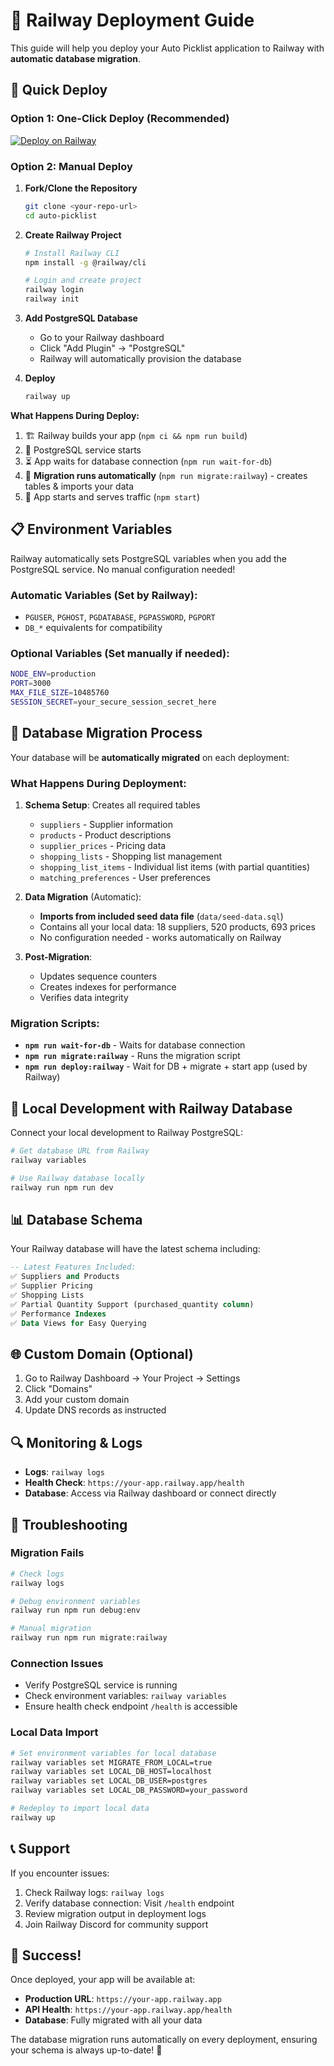# 🚂 Railway Deployment Guide

This guide will help you deploy your Auto Picklist application to Railway with **automatic database migration**.

## 🚀 Quick Deploy

### Option 1: One-Click Deploy (Recommended)

[![Deploy on Railway](https://railway.app/button.svg)](https://railway.app/template/your-template-id)

### Option 2: Manual Deploy

1. **Fork/Clone the Repository**
   ```bash
   git clone <your-repo-url>
   cd auto-picklist
   ```

2. **Create Railway Project**
   ```bash
   # Install Railway CLI
   npm install -g @railway/cli
   
   # Login and create project
   railway login
   railway init
   ```

3. **Add PostgreSQL Database**
   - Go to your Railway dashboard
   - Click "Add Plugin" → "PostgreSQL"
   - Railway will automatically provision the database

4. **Deploy**
   ```bash
   railway up
   ```

**What Happens During Deploy:**
1. 🏗️ Railway builds your app (`npm ci && npm run build`)
2. 🐘 PostgreSQL service starts
3. ⏳ App waits for database connection (`npm run wait-for-db`)
4. 🔄 **Migration runs automatically** (`npm run migrate:railway`) - creates tables & imports your data
5. 🚀 App starts and serves traffic (`npm start`)

## 📋 Environment Variables

Railway automatically sets PostgreSQL variables when you add the PostgreSQL service. No manual configuration needed!

### Automatic Variables (Set by Railway):
- `PGUSER`, `PGHOST`, `PGDATABASE`, `PGPASSWORD`, `PGPORT`
- `DB_*` equivalents for compatibility

### Optional Variables (Set manually if needed):
```bash
NODE_ENV=production
PORT=3000
MAX_FILE_SIZE=10485760
SESSION_SECRET=your_secure_session_secret_here
```

## 🔄 Database Migration Process

Your database will be **automatically migrated** on each deployment:

### What Happens During Deployment:

1. **Schema Setup**: Creates all required tables
   - `suppliers` - Supplier information
   - `products` - Product descriptions  
   - `supplier_prices` - Pricing data
   - `shopping_lists` - Shopping list management
   - `shopping_list_items` - Individual list items (with partial quantities)
   - `matching_preferences` - User preferences

2. **Data Migration** (Automatic):
   - **Imports from included seed data file** (`data/seed-data.sql`)
   - Contains all your local data: 18 suppliers, 520 products, 693 prices
   - No configuration needed - works automatically on Railway

3. **Post-Migration**:
   - Updates sequence counters
   - Creates indexes for performance
   - Verifies data integrity

### Migration Scripts:
- **`npm run wait-for-db`** - Waits for database connection
- **`npm run migrate:railway`** - Runs the migration script
- **`npm run deploy:railway`** - Wait for DB + migrate + start app (used by Railway)

## 🔧 Local Development with Railway Database

Connect your local development to Railway PostgreSQL:

```bash
# Get database URL from Railway
railway variables

# Use Railway database locally
railway run npm run dev
```

## 📊 Database Schema

Your Railway database will have the latest schema including:

```sql
-- Latest Features Included:
✅ Suppliers and Products
✅ Supplier Pricing
✅ Shopping Lists
✅ Partial Quantity Support (purchased_quantity column)
✅ Performance Indexes
✅ Data Views for Easy Querying
```

## 🌐 Custom Domain (Optional)

1. Go to Railway Dashboard → Your Project → Settings
2. Click "Domains" 
3. Add your custom domain
4. Update DNS records as instructed

## 🔍 Monitoring & Logs

- **Logs**: `railway logs`
- **Health Check**: `https://your-app.railway.app/health`
- **Database**: Access via Railway dashboard or connect directly

## 🚨 Troubleshooting

### Migration Fails
```bash
# Check logs
railway logs

# Debug environment variables
railway run npm run debug:env

# Manual migration
railway run npm run migrate:railway
```

### Connection Issues
- Verify PostgreSQL service is running
- Check environment variables: `railway variables`
- Ensure health check endpoint `/health` is accessible

### Local Data Import
```bash
# Set environment variables for local database
railway variables set MIGRATE_FROM_LOCAL=true
railway variables set LOCAL_DB_HOST=localhost
railway variables set LOCAL_DB_USER=postgres
railway variables set LOCAL_DB_PASSWORD=your_password

# Redeploy to import local data
railway up
```

## 📞 Support

If you encounter issues:
1. Check Railway logs: `railway logs`
2. Verify database connection: Visit `/health` endpoint
3. Review migration output in deployment logs
4. Join Railway Discord for community support

## 🎉 Success!

Once deployed, your app will be available at:
- **Production URL**: `https://your-app.railway.app`
- **API Health**: `https://your-app.railway.app/health`
- **Database**: Fully migrated with all your data

The database migration runs automatically on every deployment, ensuring your schema is always up-to-date! 🚀